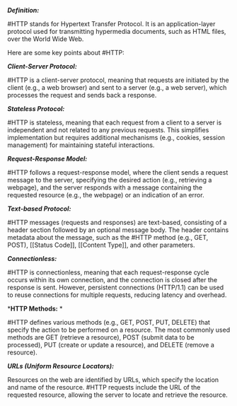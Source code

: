 
***Definition:***

#HTTP stands for Hypertext Transfer Protocol. It is an application-layer protocol used for transmitting hypermedia documents, such as HTML files, over the World Wide Web.

Here are some key points about #HTTP:

***Client-Server Protocol:*** 

#HTTP is a client-server protocol, meaning that requests are initiated by the client (e.g., a web browser) and sent to a server (e.g., a web server), which processes the request and sends back a response.

***Stateless Protocol:*** 

#HTTP is stateless, meaning that each request from a client to a server is independent and not related to any previous requests. This simplifies implementation but requires additional mechanisms (e.g., cookies, session management) for maintaining stateful interactions.

***Request-Response Model:***

#HTTP follows a request-response model, where the client sends a request message to the server, specifying the desired action (e.g., retrieving a webpage), and the server responds with a message containing the requested resource (e.g., the webpage) or an indication of an error.

***Text-based Protocol:*** 

#HTTP messages (requests and responses) are text-based, consisting of a header section followed by an optional message body. The header contains metadata about the message, such as the #HTTP method (e.g., GET, POST), [[Status Code]], [[Content Type]], and other parameters.

***Connectionless:*** 

#HTTP is connectionless, meaning that each request-response cycle occurs within its own connection, and the connection is closed after the response is sent. However, persistent connections (HTTP/1.1) can be used to reuse connections for multiple requests, reducing latency and overhead.

***HTTP Methods:** *

#HTTP defines various methods (e.g., GET, POST, PUT, DELETE) that specify the action to be performed on a resource. The most commonly used methods are GET (retrieve a resource), POST (submit data to be processed), PUT (create or update a resource), and DELETE (remove a resource).

***URLs (Uniform Resource Locators):*** 

Resources on the web are identified by URLs, which specify the location and name of the resource. #HTTP requests include the URL of the requested resource, allowing the server to locate and retrieve the resource.